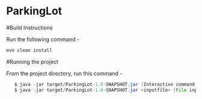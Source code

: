 # ParkingLot

#Build Instructions

Run the following command -
```sh
mvn clean install
```


#Running the project

From the project directory, run this command -

```java
   $ java -jar target/ParkingLot-1.0-SNAPSHOT.jar (Interactive command-line mode)
   $ java -jar target/ParkingLot-1.0-SNAPSHOT.jar <inputfile> (File input)
```